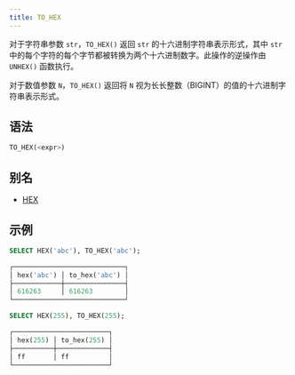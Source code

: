 ```yaml
---
title: TO_HEX
---
```


对于字符串参数 `str`，`TO_HEX()` 返回 `str` 的十六进制字符串表示形式，其中 `str` 中的每个字符的每个字节都被转换为两个十六进制数字。此操作的逆操作由 `UNHEX()` 函数执行。

对于数值参数 `N`，`TO_HEX()` 返回将 `N` 视为长长整数（BIGINT）的值的十六进制字符串表示形式。

## 语法

```sql
TO_HEX(<expr>)
```

## 别名

- [HEX](../06-string-functions/hex.md)

## 示例

```sql
SELECT HEX('abc'), TO_HEX('abc');

┌────────────────────────────┐
│ hex('abc') │ to_hex('abc') │
├────────────┼───────────────┤
│ 616263     │ 616263        │
└────────────────────────────┘

SELECT HEX(255), TO_HEX(255);

┌────────────────────────┐
│ hex(255) │ to_hex(255) │
├──────────┼─────────────┤
│ ff       │ ff          │
└────────────────────────┘
```